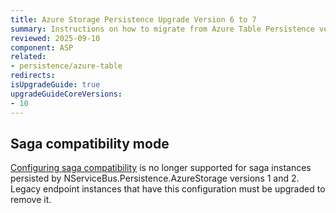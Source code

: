 ```yaml
---
title: Azure Storage Persistence Upgrade Version 6 to 7
summary: Instructions on how to migrate from Azure Table Persistence version 6 to 7
reviewed: 2025-09-10
component: ASP
related:
- persistence/azure-table
redirects:
isUpgradeGuide: true
upgradeGuideCoreVersions:
- 10
---
```


## Saga compatibility mode

[Configuring saga compatibility](/persistence/azure-table/configuration.md?version=astp_6#saga-compatibility-configuration) is no longer supported for saga instances persisted by NServiceBus.Persistence.AzureStorage versions 1 and 2. Legacy endpoint instances that have this configuration must be upgraded to remove it.
